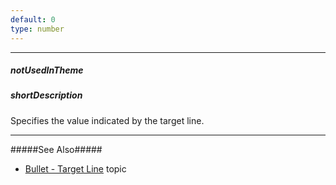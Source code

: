 ```yaml
---
default: 0
type: number
---
```

---
##### notUsedInTheme

##### shortDescription
Specifies the value indicated by the target line.

---
#####See Also#####
- [Bullet - Target Line](/concepts/20%20Data%20Visualization/10%20Charts/90%20Bullet%20Elements/20%20Target%20Line.md '/Documentation/Guide/Data_Visualization/Charts/Bullet_Elements/#Target_Line') topic